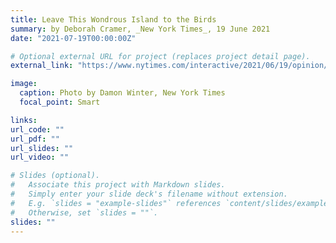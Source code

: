 ```yaml
---
title: Leave This Wondrous Island to the Birds
summary: by Deborah Cramer, _New York Times_, 19 June 2021
date: "2021-07-19T00:00:00Z"

# Optional external URL for project (replaces project detail page).
external_link: "https://www.nytimes.com/interactive/2021/06/19/opinion/carolina-coast-whimbrel-deveaux.html"

image:
  caption: Photo by Damon Winter, New York Times
  focal_point: Smart

links:
url_code: ""
url_pdf: ""
url_slides: ""
url_video: ""

# Slides (optional).
#   Associate this project with Markdown slides.
#   Simply enter your slide deck's filename without extension.
#   E.g. `slides = "example-slides"` references `content/slides/example-slides.md`.
#   Otherwise, set `slides = ""`.
slides: ""
---
```

